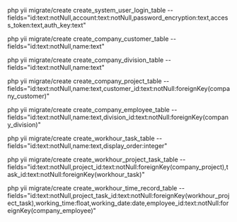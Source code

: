 php yii migrate/create create_system_user_login_table --fields="id:text:notNull,account:text:notNull,password_encryption:text,access_token:text,auth_key:text"

php yii migrate/create create_company_customer_table --fields="id:text:notNull,name:text"

php yii migrate/create create_company_division_table --fields="id:text:notNull,name:text"

php yii migrate/create create_company_project_table --fields="id:text:notNull,name:text,customer_id:text:notNull:foreignKey(company_customer)"

php yii migrate/create create_company_employee_table --fields="id:text:notNull,name:text,division_id:text:notNull:foreignKey(company_division)"

php yii migrate/create create_workhour_task_table --fields="id:text:notNull,name:text,display_order:integer"

php yii migrate/create create_workhour_project_task_table --fields="id:text:notNull,project_id:text:notNull:foreignKey(company_project),task_id:text:notNull:foreignKey(workhour_task)"

php yii migrate/create create_workhour_time_record_table --fields="id:text:notNull,project_task_id:text:notNull:foreignKey(workhour_project_task),working_time:float,working_date:date,employee_id:text:notNull:foreignKey(company_employee)"